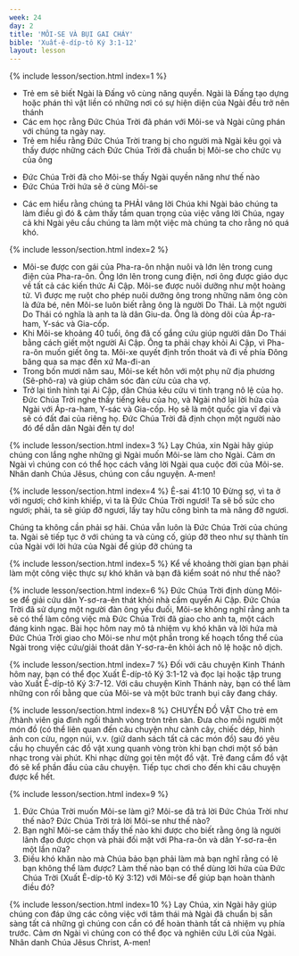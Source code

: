 ```yaml
---
week: 24
day: 2
title: 'MÔI-SE VÀ BỤI GAI CHÁY'
bible: 'Xuất-ê-díp-tô Ký 3:1-12'
layout: lesson
---
```



{% include lesson/section.html index=1 %}
* Trẻ em sẽ biết Ngài là Đấng vô cùng năng quyền. Ngài là Đấng tạo dựng hoặc phán thì vật liền có những nơi có sự hiện diện của Ngài đều trở nên thánh
* Các em học rằng Đức Chúa Trời đã phán với Môi-se và Ngài cũng phán với chúng ta ngày nay.
* Trẻ em hiểu rằng Đức Chúa Trời trang bị cho người mà Ngài kêu gọi và thấy được những cách Đức Chúa Trời đã chuẩn bị Môi-se cho chức vụ của ông
- Đức Chúa Trời đã cho Môi-se thấy Ngài quyền năng như thế nào
- Đức Chúa Trời hứa sẽ ở cùng Môi-se
* Các em hiểu rằng chúng ta PHẢI vâng lời Chúa khi Ngài bảo chúng ta làm điều gì đó & cảm thấy tầm quan trọng của việc vâng lời Chúa, ngay cả khi Ngài yêu cầu chúng ta làm một việc mà chúng ta cho rằng nó quá khó.


{% include lesson/section.html index=2 %}
- Môi-se được con gái của Pha-ra-ôn nhận nuôi và lớn lên trong cung điện của Pha-ra-ôn. Ông lớn lên trong cung điện, nơi ông được giáo dục về tất cả các kiến ​​thức Ai Cập. Môi-se được nuôi dưỡng như một hoàng tử. Vì được mẹ ruột cho phép nuôi dưỡng ông trong những năm ông còn là đứa bé, nên Môi-se luôn biết rằng ông là người Do Thái. Là một người Do Thái có nghĩa là anh ta là dân Giu-da. Ông là dòng dõi của Áp-ra-ham, Y-sác và Gia-cốp.
- Khi Môi-se khoảng 40 tuổi, ông đã cố gắng cứu giúp người dân Do Thái bằng cách giết một người Ai Cập. Ông ta phải chạy khỏi Ai Cập, vì Pha-ra-ôn muốn giết ông ta. Môi-xe quyết định trốn thoát và đi về phía Đông băng qua sa mạc đến xứ Ma-đi-an
- Trong bốn mươi năm sau, Môi-se kết hôn với một phụ nữ địa phương (Sê-phô-ra) và giúp chăm sóc đàn cừu của cha vợ.
- Trở lại tình hình tại Ai Cập, dân Chúa kêu cứu vì tình trạng nô lệ của họ. Đức Chúa Trời nghe thấy tiếng kêu của họ, và Ngài nhớ lại lời hứa của Ngài với Áp-ra-ham, Y-sác và Gia-cốp. Họ sẽ là một quốc gia vĩ đại và sẽ có đất đai của riêng họ. Đức Chúa Trời đã định chọn một người nào đó để dẫn dân Ngài đến tự do!


{% include lesson/section.html index=3 %}
 Lạy Chúa, xin Ngài hãy giúp chúng con lắng nghe những gì Ngài muốn Môi-se làm cho Ngài. Cảm ơn Ngài vì chúng con có thể học cách vâng lời Ngài qua cuộc đời của Môi-se. Nhân danh Chúa Jêsus, chúng con cầu nguyện. A-men!



{% include lesson/section.html index=4 %}
 Ê-sai 41:10
10 Đừng sợ, vì ta ở với ngươi; chớ kinh khiếp, vì ta là Đức Chúa Trời ngươi! Ta sẽ bổ sức cho ngươi; phải, ta sẽ giúp đỡ ngươi, lấy tay hữu công bình ta mà nâng đỡ ngươi.

Chúng ta không cần phải sợ hãi. Chúa vẫn luôn là Đức Chúa Trời của chúng ta. Ngài sẽ tiếp tục ở với chúng ta và củng cố, giúp đỡ theo như sự thành tín của Ngài với lời hứa của Ngài để giúp đỡ chúng ta


{% include lesson/section.html index=5 %}
Kể về khoảng thời gian bạn phải làm một công việc thực sự khó khăn và bạn đã kiểm soát nó như thế nào?


{% include lesson/section.html index=6 %}
Đức Chúa Trời định dùng Môi-se để giải cứu dân Y-sơ-ra-ên thát khỏi nhà cầm quyền Ai Cập. Đức Chúa Trời đã sử dụng một người đàn ông yếu đuối, Môi-se không nghĩ rằng anh ta sẽ có thể làm công việc mà Đức Chúa Trời đã giao cho anh ta, một cách đáng kinh ngạc. Bài học hôm nay mô tả nhiệm vụ khó khăn và lời hứa mà Đức Chúa Trời giao cho Môi-se như một phần trong kế hoạch tổng thể của Ngài trong việc cứu/giải thoát dân Y-sơ-ra-ên khỏi ách nô lệ hoặc nô dịch.


{% include lesson/section.html index=7 %}
Đối với câu chuyện Kinh Thánh hôm nay, bạn có thể đọc Xuất Ê-díp-tô Ký 3:1-12 và đọc lại hoặc tập trung vào Xuất Ê-díp-tô Ký 3:7-12. Với câu chuyện Kinh Thánh này, bạn có thể làm những con rối bằng que của Môi-se và một bức tranh bụi cây đang cháy.


{% include lesson/section.html index=8 %}
CHUYỀN ĐỒ VẬT
 Cho trẻ em /thành viên gia đình ngồi thành vòng tròn trên sàn. Đưa cho mỗi người một món đồ (có thể liên quan đến câu chuyện như cành cây, chiếc dép, hình ảnh con cừu, ngọn núi, v.v. (giữ danh sách tất cả các món đồ) sau đó yêu cầu họ chuyển các đồ vật xung quanh vòng tròn khi bạn chơi một số bản nhạc trong vài phút. Khi nhạc dừng gọi tên một đồ vật. Trẻ đang cầm đồ vật đó sẽ kể phần đầu của câu chuyện. Tiếp tục chơi cho đến khi câu chuyện được kể hết.


{% include lesson/section.html index=9 %}
1. Đức Chúa Trời muốn Môi-se làm gì? Môi-se đã trả lời Đức Chúa Trời như thế nào? Đức Chúa Trời trả lời Môi-se như thế nào?
2. Bạn nghĩ Môi-se cảm thấy thế nào khi được cho biết rằng ông là người lãnh đạo được chọn và phải đối mặt với Pha-ra-ôn và dân Y-sơ-ra-ên một lần nữa?
3. Điều khó khăn nào mà Chúa bảo bạn phải làm mà bạn nghĩ rằng có lẽ bạn không thể làm được? Làm thế nào bạn có thể dùng lời hứa của Đức Chúa Trời (Xuất Ê-díp-tô Ký 3:12) với Môi-se để giúp bạn hoàn thành điều đó?


{% include lesson/section.html index=10 %}
Lạy Chúa, xin Ngài hãy giúp chúng con đáp ứng các công việc với tâm thái mà Ngài đã chuẩn bị sẵn sàng tất cả những gì chúng con cần có để hoàn thành tất cả nhiệm vụ phía trước. Cảm ơn Ngài vì chúng con có thể đọc và nghiên cứu Lời của Ngài. Nhân danh Chúa Jêsus Christ, A-men!